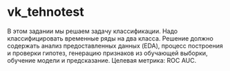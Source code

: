 # vk_tehnotest
В этом задании мы решаем задачу классификации. Надо классифицировать временные ряды на два класса. Решение должно содержать анализ предоставленных данных (EDA), процесс построения и проверки гипотез, генерацию признаков из обучающей выборки, обучение модели и предсказание.
Целевая метрика: ROC AUC.
